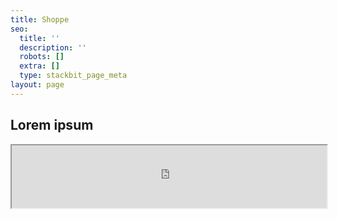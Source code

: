 ```yaml
---
title: Shoppe
seo:
  title: ''
  description: ''
  robots: []
  extra: []
  type: stackbit_page_meta
layout: page
---
```

## Lorem ipsum

<iframe src="https://dindinet.square.site/" width="100%" height="100px"></iframe>